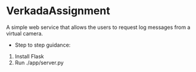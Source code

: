 # VerkadaAssignment
A simple web service that allows the users to request log messages from a virtual camera.

- Step to step guidance:

1. Install Flask 
2. Run ./app/server.py
